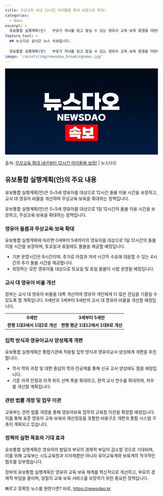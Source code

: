 ```yaml
---
title: 무상교육 내년 12시간 아이돌봄 확대 보장으로 확정!
categories:
  - News
excerpt: >
  유보통합 실행계획(안)   부모가 자녀를 믿고 맡길 수 있는 영유아 교육·보육 환경을 마련하고 국가 책임 아…
feature_text: >
  ## 뉴스다오 실시간 뉴스 속보입니다.

  유보통합 실행계획(안)   부모가 자녀를 믿고 맡길 수 있는 영유아 교육·보육 환경을 마련하고 국가 책임 아…
image: '/assets/img/newsdao_breakingnews.jpg'
---
```


![뉴스다오 속보](/assets/img/newsdao_breakingnews.jpg)

<p>출처: <a href="https://newsdao.kr/4482" rel="dofollow">무상교육 확대 내년부터 12시간 아이돌봄 보장!</a> | 뉴스다오</p>

<h2 data-ke-size="size26">유보통합 실행계획(안)의 주요 내용</h2>
유보통합 실행계획(안)은 0~5세 영유아를 대상으로 12시간 돌봄 이용 시간을 보장하고, 교사 대 영유아 비율을 개선하여 무상교육·보육을 확대하는 정책입니다.

<p data-ke-size="size16">유보통합 실행계획(안)은 0~5세 영유아를 대상으로 1일 12시간의 돌봄 이용 시간을 보장하고, 무상교육·보육을 확대하는 정책입니다.</p>

<h3>영유아 돌봄과 무상교육·보육 확대</h3>
유보통합 실행계획에 따르면 0세부터 5세까지의 영유아를 대상으로 1일 12시간의 돌봄 이용 시간을 보장하며, 토요일과 휴일에도 돌봄을 제공할 예정입니다.

<ul>
    <li>기본 운영시간은 8시간이며, 추가로 아침과 저녁 시간의 수요에 대응할 수 있는 4시간의 추가 돌봄 시간을 제공합니다.</li>
    <li>희망하는 모든 영유아를 대상으로 토요일 및 휴일 돌봄이 시범 운영될 예정입니다.</li>
</ul>

<h3>교사 대 영유아 비율 개선</h3>
정부는 교사 대 영유아 비율을 대폭 개선하여 영유아 개인에게 더 많은 관심을 기울일 수 있도록 할 계획입니다. 0세반과 3세부터 5세반의 교사 대 영유아 비율을 개선할 예정입니다.

<table>
  <tr>
    <td style="text-align: center; height: 17px;"><b>0세반</b></td>
    <td style="text-align: center; height: 17px;"><b>3세부터 5세반</b></td>
  </tr>
  <tr>
    <td style="text-align: center; height: 17px;"><b>현행 1대3에서 1대2로 개선</b></td>
    <td style="text-align: center; height: 17px;"><b>현행 평균 1대12에서 1대8로 개선</b></td>
  </tr>
</table>

<h3>입학 방식과 영유아교사 양성체계 개편</h3>
유보통합 실행계획은 통합기관에 적용될 입학 방식과 영유아교사 양성체계 개편을 추진합니다.

<ul>
    <li>학사 학위 과정 및 대면 중심의 학과·전공제를 통해 신규 교사 양성에도 힘쓸 예정입니다.</li>
    <li>기존 자격 인정과 자격 취득 선택 폭을 확대하고, 현직 교사 연수를 확대하며, 처우를 개선할 계획입니다.</li>
</ul>

<h3>관련 법률 개정 및 업무 이관</h3>
교육부는 관련 법률 개정을 통해 영유아보육 업무의 교육청 이관을 확정할 예정입니다. 이를 통해 표준 영유아 교육·보육비 재산정등을 포함한 비용구조 개편과 통합 시스템 구축이 계획되고 있습니다.

<h3>정책의 실현 목표와 기대 효과</h3>
유보통합 실행계획은 영유아의 발달과 부모의 경제적 부담이 감소할 것으로 기대되며, 이를 위해 교육부는 시도교육청과 지자체뿐만 아니라 유아교육계와 보육계의 적극적인 협조를 당부했습니다.

<p data-ke-size="size16">정부의 유보통합 실행계획은 영유아 교육·보육 체계를 혁신적으로 개선하고, 부모의 경제적 부담을 줄이며, 양질의 교육·보육 서비스를 보장하기 위한 중요한 정책입니다.</p> 

빠르고 정확한 뉴스를 원한다면? 바로, <a href="https://newsdao.kr" rel="dofollow">https://newsdao.kr</a>


    
